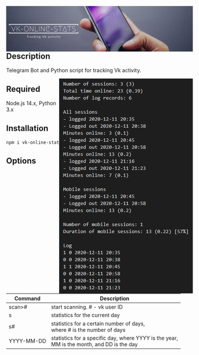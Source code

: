 <img align="left" alt="redeveight | Hover" src="https://github.com/redeveight/vk-online-stats/blob/master/resources/images/logo.png" />

## Description
Telegram Bot and Python script for tracking Vk activity.

<img align="right" alt="vk-online-stats Result" src="https://github.com/redeveight/vk-online-stats/blob/master/resources/images/example_result.png" />

## Required

Node.js 14.x, Python 3.x

## Installation

```bash
npm i vk-online-stats
```

## Options

<table role="table">
  <thead>
    <tr>
      <th>Command</th>
      <th>Description</th>
    </tr>
   </thead>
   <tbody>
    <tr>
      <td>scan>#</td>
      <td>start scanning. # - vk user ID</td>
    </tr>
    <tr>
      <td>s</td>
      <td>statistics for the current day</td>
    </tr>
    <tr>
      <td>s#</td>
      <td>statistics for a certain number of days, <br />where # is the number of days</td>
    </tr>
    <tr>
      <td>YYYY-MM-DD</td>
      <td>statistics for a specific day, where YYYY is the year, <br />MM is the month, and DD is the day</td>
    </tr>
  </tbody>
</table>
